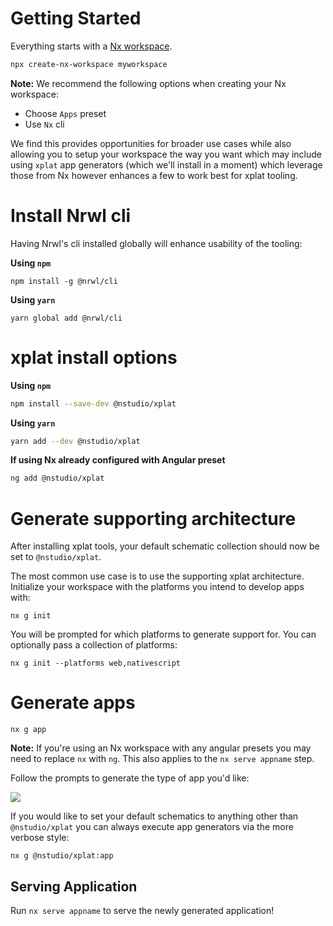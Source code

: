 # Getting Started

Everything starts with a [Nx workspace](https://nx.dev).

```bash
npx create-nx-workspace myworkspace
```

**Note:** We recommend the following options when creating your Nx workspace:

- Choose `Apps` preset
- Use `Nx` cli

We find this provides opportunities for broader use cases while also allowing you to setup your workspace the way you want which may include using `xplat` app generators (which we'll install in a moment) which leverage those from Nx however enhances a few to work best for xplat tooling.

# Install Nrwl cli

Having Nrwl's cli installed globally will enhance usability of the tooling:

**Using `npm`**

```
npm install -g @nrwl/cli
```

**Using `yarn`**

```
yarn global add @nrwl/cli
```

# xplat install options

**Using `npm`**

```bash
npm install --save-dev @nstudio/xplat
```

**Using `yarn`**

```bash
yarn add --dev @nstudio/xplat
```

**If using Nx already configured with Angular preset**

```bash
ng add @nstudio/xplat
```

# Generate supporting architecture

After installing xplat tools, your default schematic collection should now be set to `@nstudio/xplat`.

The most common use case is to use the supporting xplat architecture. Initialize your workspace with the platforms you intend to develop apps with:

```
nx g init
```

You will be prompted for which platforms to generate support for. You can optionally pass a collection of platforms:

```
nx g init --platforms web,nativescript
```

# Generate apps

```
nx g app
```

**Note:** If you're using an Nx workspace with any angular presets you may need to replace `nx` with `ng`. This also applies to the `nx serve appname` step.

Follow the prompts to generate the type of app you'd like:

<img src="assets/img/xplat-api-app-gen.gif">

If you would like to set your default schematics to anything other than `@nstudio/xplat` you can always execute app generators via the more verbose style:

```
nx g @nstudio/xplat:app
```

## Serving Application

Run `nx serve appname` to serve the newly generated application!
